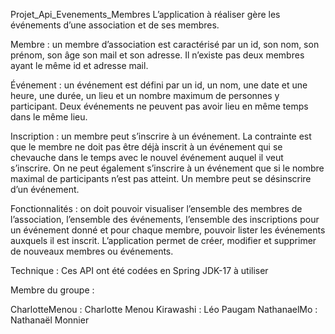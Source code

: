 Projet_Api_Evenements_Membres
L’application à réaliser gère les événements d’une association et de ses membres.

Membre : un membre d’association est caractérisé par un id, son nom, son prénom, son âge son mail et son adresse. Il n’existe pas deux membres ayant le même id et adresse mail.

Événement : un événement est défini par un id, un nom, une date et une heure, une durée, un lieu et un nombre maximum de personnes y participant. Deux événements ne peuvent pas avoir lieu en même temps dans le même lieu.

Inscription : un membre peut s’inscrire à un événement. La contrainte est que le membre ne doit pas être déjà inscrit à un événement qui se chevauche dans le temps avec le nouvel événement auquel il veut s’inscrire. On ne peut également s’inscrire à un événement que si le nombre maximal de participants n’est pas atteint. Un membre peut se désinscrire d’un événement.

Fonctionnalités : on doit pouvoir visualiser l’ensemble des membres de l’association, l’ensemble des événements, l’ensemble des inscriptions pour un événement donné et pour chaque membre, pouvoir lister les événements auxquels il est inscrit. L’application permet de créer, modifier et supprimer de nouveaux membres ou événements.

Technique :
Ces API ont été codées en Spring
JDK-17 à utiliser

Membre du groupe :

CharlotteMenou : Charlotte Menou
Kirawashi : Léo Paugam
NathanaelMo : Nathanaël Monnier
